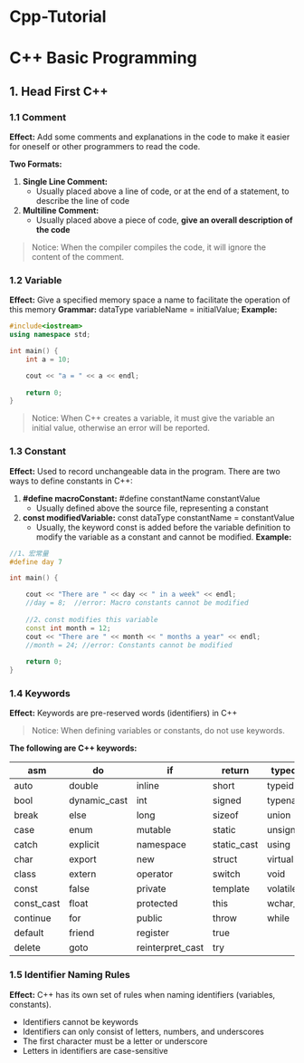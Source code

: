 # Cpp-Tutorial

# C++ Basic Programming
## 1. Head First C++

### 1.1 Comment
**Effect:** Add some comments and explanations in the code to make it easier for oneself or other programmers to read the code.

**Two Formats:**
1. **Single Line Comment:**
   - Usually placed above a line of code, or at the end of a statement, to describe the line of code
2. **Multiline Comment:**
   - Usually placed above a piece of code, **give an overall description of the code**
> Notice:
> When the compiler compiles the code, it will ignore the content of the comment.

### 1.2 Variable
**Effect:** Give a specified memory space a name to facilitate the operation of this memory
**Grammar:** dataType variableName = initialValue;
**Example:**
```c++
#include<iostream>
using namespace std;

int main() {
    int a = 10;

    cout << "a = " << a << endl;
    
    return 0;
}
```
>Notice:
> When C++ creates a variable, it must give the variable an initial value, otherwise an error will be reported.

### 1.3 Constant
**Effect:** Used to record unchangeable data in the program.
There are two ways to define constants in C++:
1. **#define macroConstant:** #define constantName constantValue
   - Usually defined above the source file, representing a constant
2. **const modifiedVariable:** const dataType constantName = constantValue
    - Usually, the keyword const is added before the variable definition to modify the variable as a constant and cannot be modified.
**Example:**
```c++
//1、宏常量
#define day 7

int main() {

    cout << "There are " << day << " in a week" << endl;
    //day = 8;  //error: Macro constants cannot be modified
    
    //2、const modifies this variable
    const int month = 12;
    cout << "There are " << month << " months a year" << endl;
    //month = 24; //error: Constants cannot be modified
    
    return 0;
}
```

### 1.4 Keywords
**Effect:** Keywords are pre-reserved words (identifiers) in C++
> Notice: When defining variables or constants, do not use keywords.

**The following are C++ keywords:**

| asm        | do           | if               | return      | typedef  |
| ---------- | ------------ | ---------------- | ----------- | -------- |
| auto       | double       | inline           | short       | typeid   |
| bool       | dynamic_cast | int              | signed      | typename |
| break      | else         | long             | sizeof      | union    |
| case       | enum         | mutable          | static      | unsigned |
| catch      | explicit     | namespace        | static_cast | using    |
| char       | export       | new              | struct      | virtual  |
| class      | extern       | operator         | switch      | void     |
| const      | false        | private          | template    | volatile |
| const_cast | float        | protected        | this        | wchar_t  |
| continue   | for          | public           | throw       | while    |
| default    | friend       | register         | true        |          |
| delete     | goto         | reinterpret_cast | try         |          |

### 1.5 Identifier Naming Rules
**Effect:** C++ has its own set of rules when naming identifiers (variables, constants).
* Identifiers cannot be keywords
* Identifiers can only consist of letters, numbers, and underscores
* The first character must be a letter or underscore
* Letters in identifiers are case-sensitive